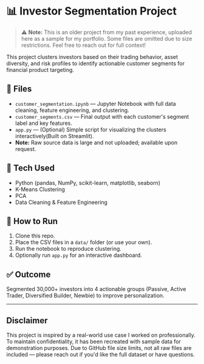 # 📊 Investor Segmentation Project

> ⚠️ **Note:** This is an older project from my past experience, uploaded here as a sample for my portfolio. Some files are omitted due to size restrictions. Feel free to reach out for full context!


This project clusters investors based on their trading behavior, asset diversity, and risk profiles to identify actionable customer segments for financial product targeting.

## 📁 Files

- `customer_segmentation.ipynb` — Jupyter Notebook with full data cleaning, feature engineering, and clustering.
- `customer_segments.csv` — Final output with each customer's segment label and key features.
- `app.py` — (Optional) Simple script for visualizing the clusters interactively(Built on Streamlit).
- **Note:** Raw source data is large and not uploaded; available upon request.

## 🔑 Tech Used

- Python (pandas, NumPy, scikit-learn, matplotlib, seaborn)
- K-Means Clustering
- PCA
- Data Cleaning & Feature Engineering

## 🚀 How to Run

1. Clone this repo.
2. Place the CSV files in a `data/` folder (or use your own).
3. Run the notebook to reproduce clustering.
4. Optionally run `app.py` for an interactive dashboard.

## ✅ Outcome

Segmented 30,000+ investors into 4 actionable groups (Passive, Active Trader, Diversified Builder, Newbie) to improve personalization.

---

## Disclaimer

This project is inspired by a real-world use case I worked on professionally. To maintain confidentiality, it has been recreated with sample data for demonstration purposes. Due to GitHub file size limits, not all raw files are included — please reach out if you'd like the full dataset or have questions.

